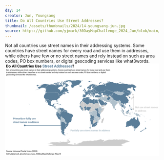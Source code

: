 ```yaml
---
day: 14
creator: Jun, Youngsang
title: Do All Countries Use Street Addresses?
thumbnail: /assets/thumbnails/2024/14-youngsang-jun.jpg
source: https://github.com/yjmark/30DayMapChallenge_2024_Jun/blob/main/Day14_UPU_StreetAddress/Day14_Jun.Rmd
---
```


Not all countries use street names in their addressing systems. Some countries have street names for every road and use them in addresses, while others have few or no street names and rely instead on such as area codes, PO box numbers, or digital geocoding services like what3words.
![Screenshot of interactive map](assets/thumbnails/2024/14-youngsang-jun.jpg)

